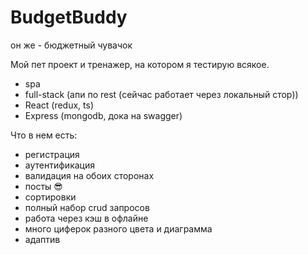 # BudgetBuddy

он же - бюджетный чувачок

Мой пет проект и тренажер, на котором я тестирую всякое.


+ spa
+ full-stack (апи по rest (сейчас работает через локальный стор))
+ React (redux, ts)
+ Express (mongodb, дока на swagger)


Что в нем есть: 
- регистрация
- аутентификация
- валидация на обоих сторонах
- посты 😎
- сортировки
- полный набор crud запросов
- работа через кэш в офлайне
- много циферок разного цвета и диаграмма
- адаптив
  

